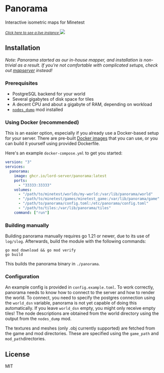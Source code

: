# Panorama

Interactive isometric maps for Minetest

<a href="https://map.lord-server.ru">
    <small><i>Click here to see a live instance</i></small>
    <img src="https://user-images.githubusercontent.com/4698994/163820087-6473cbc4-b790-4e6d-9130-aedb5bf1eddf.png"></img>
</a>

## Installation

*Note: Panorama started as our in-house mapper, and installation is
non-trivial as a result. If you're not comfortable with complicated
setups, check out [mapserver] instead!*

### Prerequisites

- PostgreSQL backend for your world
- Several gigabytes of disk space for tiles
- A decent CPU and about a gigabyte of RAM, depending on workload
- [`nodes_dump`][nodes_dump] mod installed

### Using Docker (recommended)

This is an easier option, especially if you already use a Docker-based setup for
your server. There are pre-built [Docker images][docker-image] that you can use,
or you can build it yourself using provided Dockerfile.

Here's an example `docker-compose.yml` to get you started:

```yml
version: "3"
services:
  panorama:
    image: ghcr.io/lord-server/panorama:latest
    ports:
      - "33333:33333"
    volumes:
      - "/path/to/minetest/worlds/my-world:/var/lib/panorama/world"
      - "/path/to/minetest/games/minetest_game:/var/lib/panorama/game"
      - "/path/to/panorama/config.toml:/etc/panorama/config.toml"
      - "/path/to/tiles:/var/lib/panorama/tiles"
    command: ["run"]
```

### Building manually

Building panorama manually requires go 1.21 or newer, due to its use
of `log/slog`. Afterwards, build the module with the following
commands:

```
go mod download && go mod verify
go build
```

This builds the panorama binary in `./panorama`. 

### Configuration

An example config is provided in `config.example.toml`. To work
correctly, panorama needs to know how to connect to the server and how
to render the world. To connect, you need to specify the postgres
connection using the `world_dsn` variable, panorama is not yet capable
of doing this automatically. If you leave `world_dsn` empty, you might
only receive empty tiles! The node descriptions are obtained from the
world directory using the output from the `nodes_dump` mod.

The textures and meshes (only .obj currently supported) are fetched
from the game and mod directories. These are specified using the
`game_path` and `mod_path`directories. 



## License

MIT

[instance]: http://map.lord-server.ru/
[mapserver]: https://github.com/minetest-mapserver/mapserver
[docker-image]: https://github.com/lord-server/panorama/pkgs/container/panorama
[nodes_dump]: https://github.com/lord-server/nodes_dump
